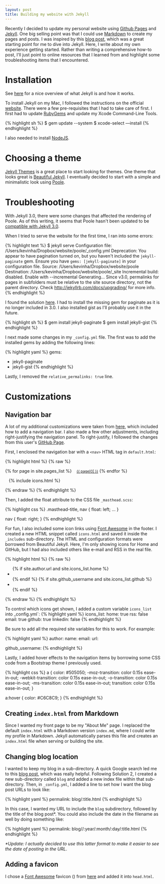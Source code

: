 ```yaml
---
layout: post
title: Building my website with Jekyll
---
```


Recently I decided to update my personal website using [Github Pages](https://pages.github.com/) and [Jekyll](http://jekyllrb.com/). One big selling point was that I could use [Markdown](https://daringfireball.net/projects/markdown/) to create my pages and posts. I was
 inspired by this [blog post](http://joshualande.com/jekyll-github-pages-poole/),
which was a great starting point for me to dive into Jekyll. Here, I
write about my own experience getting started. Rather than writing a comprehensive how-to post, 
I'll just point to online resources that I learned from and highlight some
troubleshooting items that I encountered.

# Installation

See [here](http://jekyllbootstrap.com/lessons/jekyll-introduction.html) for a nice
overview of what Jekyll is and how it works.

To install Jekyll on my Mac, I followed
the instructions on the official [website](http://jekyllrb.com/docs/installation/).
There were a few pre-requisites that I had to take care of first.
I first had to update [RubyGems](https://rubygems.org/pages/download) and
update my Xcode Command-Line Tools.

{% highlight sh %}
$ gem update --system
$ xcode-select —install
{% endhighlight %}

I also needed to install [NodeJS](https://nodejs.org/en/).

# Choosing a theme

[Jekyll Themes](http://jekyllthemes.org/) is a great place to start looking for themes. 
One theme that looks great is [Beautiful Jekyll](https://github.com/daattali/beautiful-jekyll). I eventually decided to start with a simple and minimalistic look using 
[Poole](http://getpoole.com/). 

# Troubleshooting

With Jekyll 3.0, there were some changes that affected the rendering of Poole.
As of this writing, it seems that Poole hasn't been updated to be [compatible with Jekyll 3.0](https://github.com/poole/poole/issues/99).

When I tried to serve the website for the first time, I ran into some errors:

{% highlight text %}
$ jekyll serve
Configuration file: /Users/kevinha/Dropbox/website/poole/_config.yml
       Deprecation: You appear to have pagination turned on, but you haven't included the `jekyll-paginate` gem. Ensure you have `gems: [jekyll-paginate]` in your configuration file.
            Source: /Users/kevinha/Dropbox/website/poole
       Destination: /Users/kevinha/Dropbox/website/poole/_site
 Incremental build: disabled. Enable with --incremental
      Generating...
Since v3.0, permalinks for pages in subfolders must be relative to the site source directory, not the parent directory. Check http://jekyllrb.com/docs/upgrading/ for more info.
{% endhighlight %}

I found the solution [here](https://github.com/poole/poole/issues/112). I had to
install the missing gem for paginate as it is no longer included in 3.0. I also
installed gist as I'll probably use it in the future.

{% highlight sh %}
$ gem install jekyll-paginate
$ gem install jekyll-gist
{% endhighlight %}

I next made some changes in my `_config.yml` file. The first was to add
the installed gems by adding the following lines:

{% highlight yaml %}
gems:
  - jekyll-paginate
  - jekyll-gist
{% endhighlight %}

Lastly, I removed the `relative_permalinks: true` line.

# Customizations

## Navigation bar
A lot of my additional customizations were taken from [here](http://joshualande.com/jekyll-github-pages-poole/), which included how to add a navigation bar. I also made a few other adjustments, including right-justifying
the navigation panel. To right-justify, I followed the changes from this user's [GitHub Page](https://github.com/eka-putra/eka-putra.github.io).

First, I enclosed the navigation bar with a `<nav>` HTML tag in `default.html`:

{% highlight html %}
{% raw %}
<nav>
  {% for page in site.pages_list %}
    &nbsp;&nbsp;&nbsp;<small><a href="{{ page[1]  }}">{{ page[0] }}</a></small>
  {% endfor %}

  &nbsp;&nbsp;&nbsp;{% include icons.html %}
</nav>
{% endraw %}
{% endhighlight %}

Then, I added the float attribute to the CSS file `_masthead.scss`:

{% highlight css %}
.masthead-title, nav {
  float: left;
  ...
}

nav {
  float: right;
}
{% endhighlight %}

For fun, I also included some icon links using [Font Awesome](https://fortawesome.github.io/Font-Awesome/) in the footer. I created a new HTML snippet called `icons.html` and saved it inside the `_includes` sub-directory. The HTML and configuration formats were
borrowed from Beautiful Jekyll. Here, I'm only showing icons for Home
and GitHub, but I had also included others like e-mail and RSS in the real file.

{% highlight html %}
{% raw %}
<ul class="footerbar">
  {% if site.author.url and site.icons_list.home %}
  <li>
    <a href="{{ site.baseurl }}/" title="Home">
      <i class="icon fa fa-home fa-lg"></i> 
    </a>
  </li>
  {% endif %}
  {% if site.github_username and site.icons_list.github %}
  <li>
    <a href="https://github.com/{{ site.github_username }}" title="GitHub">
      <i class="icon fa fa-github fa-lg"></i>     
    </a>
  </li>
  {% endif %}
</ul>
{% endraw %}
{% endhighlight %}

To control which  icons get shown, I added a custom variable `icons_list` into
_config.yml`:
{% highlight yaml %}
icons_list:
  home: true
  rss: false
  email: true
  github: true
  linkedin: false
{% endhighlight %}

Be sure to add all the required site variables for this to work. For example:

{% highlight yaml %}
author:
  name:              <your name>
  email:             <your e-mail>
  url:               <your url>

github_username:     <your-username>
{% endhighlight %}

Lastly, I added hover effects to the navigation items by borrowing some CSS code 
from a Bootstrap theme I previously used.

{% highlight css %}
  a {
    color: #505050;
    -moz-transition: color 0.15s ease-in-out;
    -webkit-transition: color 0.15s ease-in-out;
    -o-transition: color 0.15s ease-in-out;
    -ms-transition: color 0.15s ease-in-out;
    transition: color 0.15s ease-in-out;
  }

  a:hover {
    color: #C6C8C9;
  }
{% endhighlight %}

## Creating `index.html` from Markdown
Since I wanted my front page to be my "About Me" page. I replaced the default 
`index.html` with a Markdown version `index.md`, where I could write my profile in Markdown.
Jekyll automatically parses this file and creates an `index.html` file when 
serving or building the site.

## Changing blog location
I wanted to keep my blog in a sub-directory.
A quick Google search led me to this [blog post](http://joshbranchaud.com/blog/2013/03/02/Running-Your-Jekyll-Blog-from-a-Subdirectory.html), which was
really helpful. Following Solution 2, I created a new sub-directory called
`blog` and added a new index file within that sub-directory. Then, in `_config.yml`,
I added a line to set how I want the blog post URLs to look like:

{% highlight yaml %}
permalink:          blog/:title.html
{% endhighlight %}

In this case, I wanted my URL to include the `blog` subdirectory, followed by the
title of the blog post\*. You could also include
the date in the filename as well by doing something like:

{% highlight yaml %}
permalink:          blog//:year/:month/:day/:title.html
{% endhighlight %}

*\*Update: I actually decided to use this latter format to
make it easier to see the date of posting in the URL*.

## Adding a favicon
I chose a [Font Awesome](http://fontawesome.io/) favicon (<i class="icon fa fa-code fa-lg" title="code favicon"></i>)
from [here](http://paulferrett.com/fontawesome-favicon/) and added it into `head.html`.
